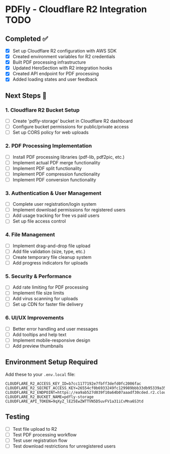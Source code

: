 # PDFly - Cloudflare R2 Integration TODO

## Completed ✅
- [x] Set up Cloudflare R2 configuration with AWS SDK
- [x] Created environment variables for R2 credentials
- [x] Built PDF processing infrastructure
- [x] Updated HeroSection with R2 integration hooks
- [x] Created API endpoint for PDF processing
- [x] Added loading states and user feedback

## Next Steps 🔧

### 1. Cloudflare R2 Bucket Setup
- [ ] Create 'pdfly-storage' bucket in Cloudflare R2 dashboard
- [ ] Configure bucket permissions for public/private access
- [ ] Set up CORS policy for web uploads

### 2. PDF Processing Implementation
- [ ] Install PDF processing libraries (pdf-lib, pdf2pic, etc.)
- [ ] Implement actual PDF merge functionality
- [ ] Implement PDF split functionality
- [ ] Implement PDF compression functionality
- [ ] Implement PDF conversion functionality

### 3. Authentication & User Management
- [ ] Complete user registration/login system
- [ ] Implement download permissions for registered users
- [ ] Add usage tracking for free vs paid users
- [ ] Set up file access control

### 4. File Management
- [ ] Implement drag-and-drop file upload
- [ ] Add file validation (size, type, etc.)
- [ ] Create temporary file cleanup system
- [ ] Add progress indicators for uploads

### 5. Security & Performance
- [ ] Add rate limiting for PDF processing
- [ ] Implement file size limits
- [ ] Add virus scanning for uploads
- [ ] Set up CDN for faster file delivery

### 6. UI/UX Improvements
- [ ] Better error handling and user messages
- [ ] Add tooltips and help text
- [ ] Implement mobile-responsive design
- [ ] Add preview thumbnails

## Environment Setup Required
Add these to your `.env.local` file:
```
CLOUDFLARE_R2_ACCESS_KEY_ID=b7cc1177192e7fbff3defd0fc2006fac
CLOUDFLARE_R2_SECRET_ACCESS_KEY=26554cf0b6933249fc129989bbb33db95339a3574ab84f09494061289f8183fe
CLOUDFLARE_R2_ENDPOINT=https://ea9ab527d039f10a64b07aaadf30cded.r2.cloudflarestorage.com
CLOUDFLARE_R2_BUCKET_NAME=pdfly-storage
CLOUDFLARE_API_TOKEN=9qXyZ_lE25EwZWTTVN5D5uvFV1a31iCvMna6S3td
```

## Testing
- [ ] Test file upload to R2
- [ ] Test PDF processing workflow
- [ ] Test user registration flow
- [ ] Test download restrictions for unregistered users

